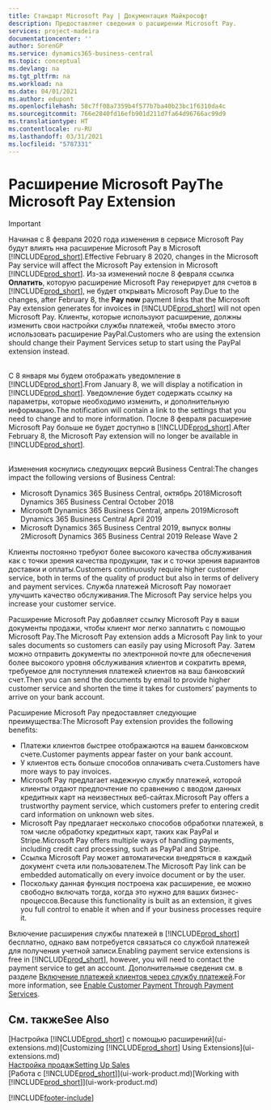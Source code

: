 ```yaml
---
title: Стандарт Microsoft Pay | Документация Майкрософт
description: Предоставляет сведения о расширении Microsoft Pay.
services: project-madeira
documentationcenter: ''
author: SorenGP
ms.service: dynamics365-business-central
ms.topic: conceptual
ms.devlang: na
ms.tgt_pltfrm: na
ms.workload: na
ms.date: 04/01/2021
ms.author: edupont
ms.openlocfilehash: 58c7ff08a7359b4f577b7ba40b23bc1f6310da4c
ms.sourcegitcommit: 766e2840fd16efb901d211d7fa64d96766ac99d9
ms.translationtype: HT
ms.contentlocale: ru-RU
ms.lasthandoff: 03/31/2021
ms.locfileid: "5787331"
---
```

# <a name="the-microsoft-pay-extension"></a><span data-ttu-id="a904c-103">Расширение Microsoft Pay</span><span class="sxs-lookup"><span data-stu-id="a904c-103">The Microsoft Pay Extension</span></span>

> [!IMPORTANT]
> <span data-ttu-id="a904c-104">Начиная с 8 февраля 2020 года изменения в сервисе Microsoft Pay будут влиять нна расширение Microsoft Pay в Microsoft [!INCLUDE[prod_short](includes/prod_long.md)].</span><span class="sxs-lookup"><span data-stu-id="a904c-104">Effective February 8 2020, changes in the Microsoft Pay service will affect the Microsoft Pay extension in Microsoft [!INCLUDE[prod_short](includes/prod_long.md)].</span></span> <span data-ttu-id="a904c-105">Из-за изменений после 8 февраля ссылка **Оплатить**, которую расширение Microsoft Pay генерирует для счетов в [!INCLUDE[prod_short](includes/prod_short.md)], не будет открывать Microsoft Pay.</span><span class="sxs-lookup"><span data-stu-id="a904c-105">Due to the changes, after February 8, the **Pay now** payment links that the Microsoft Pay extension generates for invoices in [!INCLUDE[prod_short](includes/prod_short.md)] will not open Microsoft Pay.</span></span> <span data-ttu-id="a904c-106">Клиенты, которые используют расширение, должны изменить свои настройки службы платежей, чтобы вместо этого использовать расширение PayPal.</span><span class="sxs-lookup"><span data-stu-id="a904c-106">Customers who are using the extension should change their Payment Services setup to start using the PayPal extension instead.</span></span><br /></br>
>
> <span data-ttu-id="a904c-107">С 8 января мы будем отображать уведомление в [!INCLUDE[prod_short](includes/prod_short.md)].</span><span class="sxs-lookup"><span data-stu-id="a904c-107">From January 8, we will display a notification in [!INCLUDE[prod_short](includes/prod_short.md)].</span></span> <span data-ttu-id="a904c-108">Уведомление будет содержать ссылку на параметры, которые необходимо изменить, и дополнительную информацию.</span><span class="sxs-lookup"><span data-stu-id="a904c-108">The notification will contain a link to the settings that you need to change and to more information.</span></span> <span data-ttu-id="a904c-109">После 8 февраля расширение Microsoft Pay больше не будет доступно в [!INCLUDE[prod_short](includes/prod_short.md)].</span><span class="sxs-lookup"><span data-stu-id="a904c-109">After February 8, the Microsoft Pay extension will no longer be available in [!INCLUDE[prod_short](includes/prod_short.md)].</span></span><br /></br>
>
> <span data-ttu-id="a904c-110">Изменения коснулись следующих версий Business Central:</span><span class="sxs-lookup"><span data-stu-id="a904c-110">The changes impact the following versions of Business Central:</span></span>
> - <span data-ttu-id="a904c-111">Microsoft Dynamics 365 Business Central, октябрь 2018</span><span class="sxs-lookup"><span data-stu-id="a904c-111">Microsoft Dynamics 365 Business Central October 2018</span></span>
> - <span data-ttu-id="a904c-112">Microsoft Dynamics 365 Business Central, апрель 2019</span><span class="sxs-lookup"><span data-stu-id="a904c-112">Microsoft Dynamics 365 Business Central April 2019</span></span>
> - <span data-ttu-id="a904c-113">Microsoft Dynamics 365 Business Central 2019, выпуск волны 2</span><span class="sxs-lookup"><span data-stu-id="a904c-113">Microsoft Dynamics 365 Business Central 2019 Release Wave 2</span></span>

<span data-ttu-id="a904c-114">Клиенты постоянно требуют более высокого качества обслуживания как с точки зрения качества продукции, так и с точки зрения вариантов доставки и оплаты.</span><span class="sxs-lookup"><span data-stu-id="a904c-114">Customers continuously require higher customer service, both in terms of the quality of product but also in terms of delivery and payment services.</span></span> <span data-ttu-id="a904c-115">Служба платежей Microsoft Pay помогает улучшить качество обслуживания.</span><span class="sxs-lookup"><span data-stu-id="a904c-115">The Microsoft Pay service helps you increase your customer service.</span></span>

<span data-ttu-id="a904c-116">Расширение Microsoft Pay добавляет ссылку Microsoft Pay в ваши документы продажи, чтобы клиент мог легко заплатить с помощью Microsoft Pay.</span><span class="sxs-lookup"><span data-stu-id="a904c-116">The Microsoft Pay extension adds a Microsoft Pay link to your sales documents so customers can easily pay using Microsoft Pay.</span></span> <span data-ttu-id="a904c-117">Затем можно отправить документы по электронной почте для обеспечения более высокого уровня обслуживания клиентов и сократить время, требуемое для поступления платежей клиентов на ваш банковский счет.</span><span class="sxs-lookup"><span data-stu-id="a904c-117">Then you can send the documents by email to provide higher customer service and shorten the time it takes for customers’ payments to arrive on your bank account.</span></span>

<span data-ttu-id="a904c-118">Расширение Microsoft Pay предоставляет следующие преимущества:</span><span class="sxs-lookup"><span data-stu-id="a904c-118">The Microsoft Pay extension provides the following benefits:</span></span>
- <span data-ttu-id="a904c-119">Платежи клиентов быстрее отображаются на вашем банковском счете.</span><span class="sxs-lookup"><span data-stu-id="a904c-119">Customer payments appear faster on your bank account.</span></span>
- <span data-ttu-id="a904c-120">У клиентов есть больше способов оплачивать счета.</span><span class="sxs-lookup"><span data-stu-id="a904c-120">Customers have more ways to pay invoices.</span></span>
- <span data-ttu-id="a904c-121">Microsoft Pay предлагает надежную службу платежей, которой клиенты отдают предпочтение по сравнению с вводом данных кредитных карт на неизвестных веб-сайтах.</span><span class="sxs-lookup"><span data-stu-id="a904c-121">Microsoft Pay offers a trustworthy payment service, which customers prefer to entering credit card information on unknown web sites.</span></span>
- <span data-ttu-id="a904c-122">Microsoft Pay предлагает несколько способов обработки платежей, в том числе обработку кредитных карт, таких как PayPal и Stripe.</span><span class="sxs-lookup"><span data-stu-id="a904c-122">Microsoft Pay offers multiple ways of handling payments, including credit card processing, such as PayPal and Stripe.</span></span>
- <span data-ttu-id="a904c-123">Ссылка Microsoft Pay может автоматически внедряться в каждый документ счета или пользователем.</span><span class="sxs-lookup"><span data-stu-id="a904c-123">The Microsoft Pay link can be embedded automatically on every invoice document or by the user.</span></span>
- <span data-ttu-id="a904c-124">Поскольку данная функция построена как расширение, ее можно свободно включать тогда, когда это нужно для ваших бизнес-процессов.</span><span class="sxs-lookup"><span data-stu-id="a904c-124">Because this functionality is built as an extension, it gives you full control to enable it when and if your business processes require it.</span></span>

<span data-ttu-id="a904c-125">Включение расширения службы платежей в [!INCLUDE[prod_short](includes/prod_short.md)] бесплатно, однако вам потребуется связаться со службой платежей для получения учетной записи.</span><span class="sxs-lookup"><span data-stu-id="a904c-125">Enabling payment service extensions is free in [!INCLUDE[prod_short](includes/prod_short.md)], however, you will need to contact the payment service to get an account.</span></span> <span data-ttu-id="a904c-126">Дополнительные сведения см. в разделе [Включение платежей клиентов через службу платежей](sales-how-enable-payment-service-extensions.md).</span><span class="sxs-lookup"><span data-stu-id="a904c-126">For more information, see [Enable Customer Payment Through Payment Services](sales-how-enable-payment-service-extensions.md).</span></span>

## <a name="see-also"></a><span data-ttu-id="a904c-127">См. также</span><span class="sxs-lookup"><span data-stu-id="a904c-127">See Also</span></span>
<span data-ttu-id="a904c-128">[Настройка [!INCLUDE[prod_short](includes/prod_short.md)] с помощью расширений](ui-extensions.md)</span><span class="sxs-lookup"><span data-stu-id="a904c-128">[Customizing [!INCLUDE[prod_short](includes/prod_short.md)] Using Extensions](ui-extensions.md)</span></span>  
[<span data-ttu-id="a904c-129">Настройка продаж</span><span class="sxs-lookup"><span data-stu-id="a904c-129">Setting Up Sales</span></span>](sales-setup-sales.md)  
<span data-ttu-id="a904c-130">[Работа с [!INCLUDE[prod_short](includes/prod_short.md)]](ui-work-product.md)</span><span class="sxs-lookup"><span data-stu-id="a904c-130">[Working with [!INCLUDE[prod_short](includes/prod_short.md)]](ui-work-product.md)</span></span>


[!INCLUDE[footer-include](includes/footer-banner.md)]